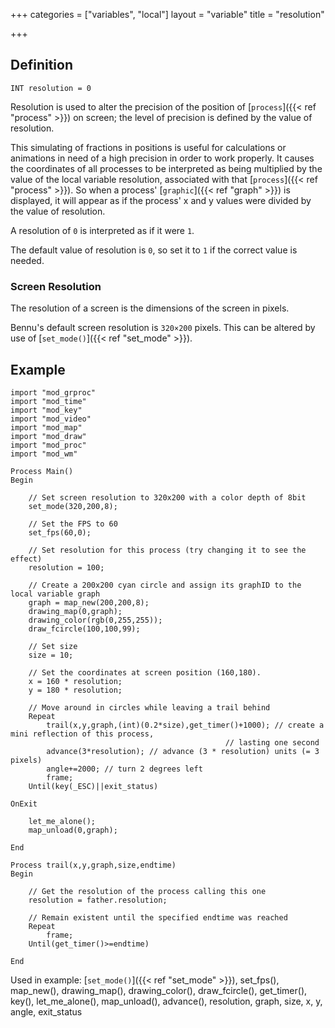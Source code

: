 +++
categories = ["variables", "local"]
layout = "variable"
title = "resolution"

+++

## Definition

    INT resolution = 0

Resolution is used to alter the precision of the position of [`process`]({{< ref "process" >}}) on screen; the level of precision is defined by the value of resolution.

This simulating of fractions in positions is useful for calculations or animations in need of a high precision in order to work properly. It causes the coordinates of all processes to be interpreted as being multiplied by the value of the local variable resolution, associated with that [`process`]({{< ref "process" >}}). So when a process' [`graphic`]({{< ref "graph" >}}) is displayed, it will appear as if the process' x and y values were divided by the value of resolution.

A resolution of `0` is interpreted as if it were `1`.

The default value of resolution is `0`, so set it to `1` if the correct value is needed.

### Screen Resolution

The resolution of a screen is the dimensions of the screen in pixels.

Bennu's default screen resolution is `320×200` pixels. This can be altered by use of [`set_mode()`]({{< ref "set_mode" >}}).

## Example

```
import "mod_grproc"
import "mod_time"
import "mod_key"
import "mod_video"
import "mod_map"
import "mod_draw"
import "mod_proc"
import "mod_wm"

Process Main()
Begin

    // Set screen resolution to 320x200 with a color depth of 8bit
    set_mode(320,200,8);

    // Set the FPS to 60
    set_fps(60,0);

    // Set resolution for this process (try changing it to see the effect)
    resolution = 100;

    // Create a 200x200 cyan circle and assign its graphID to the local variable graph
    graph = map_new(200,200,8);
    drawing_map(0,graph);
    drawing_color(rgb(0,255,255));
    draw_fcircle(100,100,99);

    // Set size
    size = 10;

    // Set the coordinates at screen position (160,180).
    x = 160 * resolution;
    y = 180 * resolution;

    // Move around in circles while leaving a trail behind
    Repeat
        trail(x,y,graph,(int)(0.2*size),get_timer()+1000); // create a mini reflection of this process,
                                                // lasting one second
        advance(3*resolution); // advance (3 * resolution) units (= 3 pixels)
        angle+=2000; // turn 2 degrees left
        frame;
    Until(key(_ESC)||exit_status)

OnExit

    let_me_alone();
    map_unload(0,graph);

End

Process trail(x,y,graph,size,endtime)
Begin

    // Get the resolution of the process calling this one
    resolution = father.resolution;

    // Remain existent until the specified endtime was reached
    Repeat
        frame;
    Until(get_timer()>=endtime)

End

```

Used in example: [`set_mode()`]({{< ref "set_mode" >}}), set_fps(), map_new(), drawing_map(), drawing_color(), draw_fcircle(), get_timer(), key(), let_me_alone(), map_unload(), advance(), resolution, graph, size, x, y, angle, exit_status

